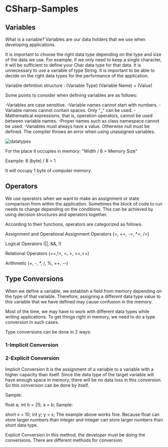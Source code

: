 # CSharp-Samples

## Variables

What is a variable?
Variables are our data holders that we use when developing applications.

It is important to choose the right data type depending on the type and size of the data we use. For example, if we only need to keep a single character, it will be sufficient to define your Char data type for that data. It is unnecessary to use a variable of type String. It is important to be able to decide on the right data types for the performance of the application.

Variable definition structure : (Variable Type) (Variable Name) = (Value)

Some points to consider when defining variables are as follows:

-Variables are case sensitive.
-Variable names cannot start with numbers.
-Variable names cannot contain spaces. Only "_" can be used.
-Mathematical expressions, that is, operation operators, cannot be used between variable names.
-Proper names such as class namespace cannot be used.
-Variables must always have a value. Otherwise null must be defined. The compiler throws an error when using unassigned variables.

![datatypes](https://user-images.githubusercontent.com/78081616/188669669-11fa70ec-347e-4abd-8aa7-6c8636643cd7.png)

For the place it occupies in memory: "Width / 8 = Memory Size"

Example: 8 (byte) / 8 = 1

It will occupy 1 byte of computer memory.

## Operators

We use operators when we want to make an assignment or state comparison from within the application. Sometimes the block of code to run needs to change depending on the conditions. This can be achieved by using decision structures and operators together.

According to their functions, operators are categorized as follows.

Assignment and Operational Assignment Operators (=, +=, -=, *=, /=)

Logical Operators (||, &&, !)

Relational Operators (==,!=, <, >, >=,<=)

Arithmetic (+, -, *, /, %, ++, --)

## Type Conversions
When we define a variable, we establish a field from memory depending on the type of that variable. Therefore, assigning a different data type value to this variable that we have defined may cause confusion in the memory.

Most of the time, we may have to work with different data types while writing applications. To get things right in memory, we need to do a type conversion in such cases.

Type conversions can be done in 2 ways:

### 1-Implicit Conversion
### 2-Explicit Conversion

Implicit Conversion
It is the assignment of a variable to a variable with a higher capacity than itself. Since the data type of the target variable will have enough space in memory, there will be no data loss in this conversion. So this conversion can be done by itself.

Sample:

float a; int b = 25; a = b;
Sample:

short x = 10; int y; y = x;
The example above works fine. Because float can store larger numbers than integer and integer can store larger numbers than short data type.

Explicit Conversion
In this method, the developer must be doing the conversions. There are different methods for conversion.
